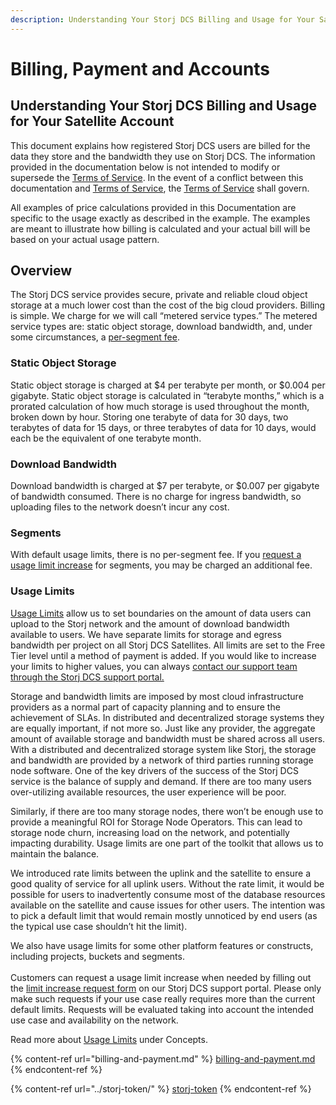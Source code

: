 ```yaml
---
description: Understanding Your Storj DCS Billing and Usage for Your Satellite Account
---
```


# Billing, Payment and Accounts

## **Understanding Your Storj DCS Billing and Usage for Your Satellite Account**&#x20;

This document explains how registered Storj DCS users are billed for the data they store and the bandwidth they use on Storj DCS. The information provided in the documentation below is not intended to modify or supersede the [Terms of Service](https://www.storj.io/terms-of-service). In the event of a conflict between this documentation and [Terms of Service](https://www.storj.io/terms-of-service), the [Terms of Service](https://www.storj.io/terms-of-service) shall govern.

All examples of price calculations provided in this Documentation are specific to the usage exactly as described in the example. The examples are meant to illustrate how billing is calculated and your actual bill will be based on your actual usage pattern.

## **Overview**

The Storj DCS service provides secure, private and reliable cloud object storage at a much lower cost than the cost of the big cloud providers.  Billing is simple. We charge for we will call  “metered service types.” The metered service types are: static object storage, download bandwidth, and, under some circumstances, a [per-segment fee](usage-limit-increases.md#per-segment-fee).

### **Static Object Storage**&#x20;

Static object storage is charged at $4 per terabyte per month, or $0.004 per gigabyte. Static object storage is calculated in “terabyte months,” which is a prorated calculation of how much storage is used throughout the month, broken down by hour. Storing one terabyte of data for 30 days, two terabytes of data for 15 days, or three terabytes of data for 10 days, would each be the equivalent of one terabyte month.

### **Download Bandwidth**&#x20;

Download bandwidth is charged at $7 per terabyte, or $0.007 per gigabyte of bandwidth consumed. There is no charge for ingress bandwidth, so uploading files to the network doesn’t incur any cost.&#x20;

### Segments

With default usage limits, there is no per-segment fee. If you [request a usage limit increase](usage-limit-increases.md#per-segment-fee) for segments, you may be charged an additional fee.

### **Usage Limits**

[Usage Limits](../../concepts/limits.md) allow us to set boundaries on the amount of data users can upload to the Storj network and the amount of download bandwidth available to users. We have separate limits for storage and egress bandwidth per project on all Storj DCS Satellites. All limits are set to the Free Tier level until a method of payment is added. If you would like to increase your limits to higher values, you can always [contact our support team through the Storj DCS support portal.​](https://supportdcs.storj.io/hc/en-us/requests/new?ticket\_form\_id=360000683212)

Storage and bandwidth limits are imposed by most cloud infrastructure providers as a normal part of capacity planning and to ensure the achievement of SLAs. In distributed and decentralized storage systems they are equally important, if not more so. Just like any provider, the aggregate amount of available storage and bandwidth must be shared across all users. With a distributed and decentralized storage system like Storj, the storage and bandwidth are provided by a network of third parties running storage node software. One of the key drivers of the success of the Storj DCS service is the balance of supply and demand. If there are too many users over-utilizing available resources, the user experience will be poor.

Similarly, if there are too many storage nodes, there won’t be enough use to provide a meaningful ROI for Storage Node Operators. This can lead to storage node churn, increasing load on the network, and potentially impacting durability. Usage limits are one part of the toolkit that allows us to maintain the balance.

We introduced rate limits between the uplink and the satellite to ensure a good quality of service for all uplink users. Without the rate limit, it would be possible for users to inadvertently consume most of the database resources available on the satellite and cause issues for other users. The intention was to pick a default limit that would remain mostly unnoticed by end users (as the typical use case shouldn’t hit the limit).&#x20;

We also have usage limits for some other platform features or constructs, including projects, buckets and segments.\
\
Customers can request a usage limit increase when needed by filling out the [limit increase request form](https://supportdcs.storj.io/hc/en-us/requests/new?ticket\_form\_id=360000683212) on our Storj DCS support portal. Please only make such requests if your use case really requires more than the current default limits. Requests will be evaluated taking into account the intended use case and availability on the network.

Read more about [Usage Limits](../../concepts/limits.md) under Concepts.

{% content-ref url="billing-and-payment.md" %}
[billing-and-payment.md](billing-and-payment.md)
{% endcontent-ref %}

{% content-ref url="../storj-token/" %}
[storj-token](../storj-token/)
{% endcontent-ref %}
